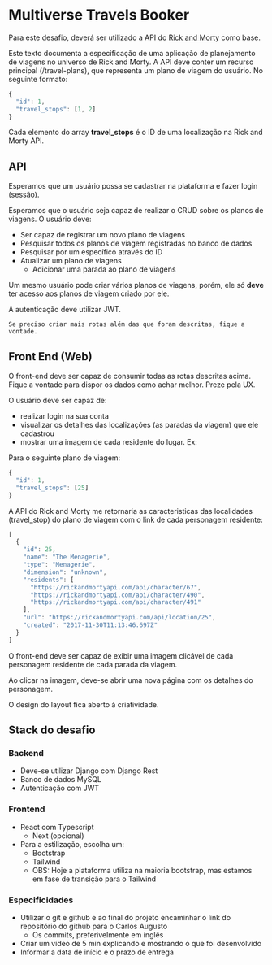 # Multiverse Travels Booker

Para este desafio, deverá ser utilizado a API do [Rick and Morty](https://rickandmortyapi.com/) como base.

Este texto documenta a especificação de uma aplicação de planejamento de viagens no universo de Rick and Morty. A API deve conter um recurso principal (/travel-plans), que representa um plano de viagem do usuário. No seguinte formato:

```js
{
  "id": 1,
  "travel_stops": [1, 2]
}
```

Cada elemento do array **travel_stops** é o ID de uma localização na Rick and Morty API.

## API
Esperamos que um usuário possa se cadastrar na plataforma e fazer login (sessão).

Esperamos que o usuário seja capaz de realizar o CRUD sobre os planos de viagens.
  O usuário deve:
  - Ser capaz de registrar um novo plano de viagens
  - Pesquisar todos os planos de viagem registradas no banco de dados
  - Pesquisar por um específico através do ID
  - Atualizar um plano de viagens
    - Adicionar uma parada ao plano de viagens

Um mesmo usuário pode criar vários planos de viagens, porém, ele só **deve** ter acesso aos planos de viagem criado por ele.

A autenticação deve utilizar JWT.

```Se preciso criar mais rotas além das que foram descritas, fique a vontade.```

## Front End (Web)
O front-end deve ser capaz de consumir todas as rotas descritas acima. Fique a vontade para dispor os dados como achar melhor. Preze pela UX.

O usuário deve ser capaz de:
  -  realizar login na sua conta
  -  visualizar os detalhes das localizações (as paradas da viagem) que ele cadastrou
  -  mostrar uma imagem de cada residente do lugar. Ex:

Para o seguinte plano de viagem:

```js
{
  "id": 1,
  "travel_stops": [25]
}
```
A API do Rick and Morty me retornaria as caracteristicas das localidades (travel_stop) do plano de viagem com o link de cada personagem residente:

```js
[
  {
    "id": 25,
    "name": "The Menagerie",
    "type": "Menagerie",
    "dimension": "unknown",
    "residents": [
      "https://rickandmortyapi.com/api/character/67",
      "https://rickandmortyapi.com/api/character/490",
      "https://rickandmortyapi.com/api/character/491"
    ],
    "url": "https://rickandmortyapi.com/api/location/25",
    "created": "2017-11-30T11:13:46.697Z"
  }
]
```
O front-end deve ser capaz de exibir uma imagem clicável de cada personagem residente de cada parada da viagem.

Ao clicar na imagem, deve-se abrir uma nova página com os detalhes do personagem.

O design do layout fica aberto à criatividade.

## Stack do desafio
### Backend
 - Deve-se utilizar Django com Django Rest
 - Banco de dados MySQL
 - Autenticação com JWT

### Frontend
  - React com Typescript
    - Next (opcional)
  - Para a estilização, escolha um:
    - Bootstrap
    - Tailwind
    - OBS: Hoje a plataforma utiliza na maioria bootstrap, mas estamos em fase de transição para o Tailwind

### Especificidades
  - Utilizar o git e github e ao final do projeto encaminhar o link do repositório do github para o Carlos Augusto
    - Os commits, preferivelmente em inglês
  - Criar um vídeo de 5 min explicando e mostrando o que foi desenvolvido
  - Informar a data de início e o prazo de entrega